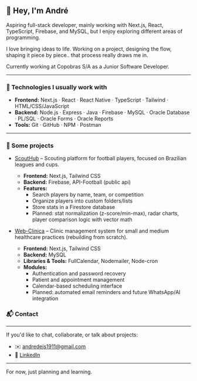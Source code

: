 ## 👋 Hey, I'm André

Aspiring full-stack developer, mainly working with Next.js, React, TypeScript, Firebase, and MySQL, but I enjoy exploring different areas of programming.

I love bringing ideas to life. Working on a project, designing the flow, shaping it piece by piece.. that process really draws me in.

Currently working at Copobras S/A as a Junior Software Developer.

---

### 🧰 Technologies I usually work with

- **Frontend:** Next.js · React · React Native · TypeScript · Tailwind · HTML/CSS/JavaScript  
- **Backend:** Node.js · Express · Java · Firebase · MySQL · Oracle Database · PL/SQL · Oracle Forms · Oracle Reports   
- **Tools:** Git · GitHub · NPM · Postman

---

### 📂 Some projects

- [ScoutHub](https://github.com/andreldss/scouthub) – Scouting platform for football players, focused on Brazilian leagues and cups.
  - **Frontend:** Next.js, Tailwind CSS
  - **Backend:** Firebase, API-Football (public api)
  - **Features:**
    - Search players by name, team, or competition
    - Organize players into custom folders/lists
    - Store stats in a Firestore database
    - Planned: stat normalization (z-score/min-max), radar charts, player comparison logic with vector math

- [Web-Clinica](https://github.com/andreldss/web-clinica) – Clinic management system for small and medium healthcare practices (rebuilding from scratch).
  - **Frontend:** Next.js, Tailwind CSS
  - **Backend:** MySQL
  - **Libraries & Tools:** FullCalendar, Nodemailer, Node-cron
  - **Modules:**
    - Authentication and password recovery
    - Patient and appointment management
    - Calendar-based scheduling interface
    - Planned: automated email reminders and future WhatsApp/AI integration

### 📬 Contact

---

If you'd like to chat, collaborate, or talk about projects:

- ✉️ andredejs1911@gmail.com  
- 💼 [LinkedIn](www.linkedin.com/in/andré-luiz-dos-santos-63ba7b200)  

---

For now, just planning and learning.
